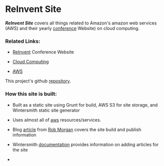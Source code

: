 
# ReInvent Site

_**ReInvent Site**_ covers all things related to Amazon's amazon web services (AWS) and their yearly [conference](https://reinvent.awsevents.com/) Website) on cloud computing. 

### Related Links:

- [ReInvent](https://reinvent.awsevents.com/)  Conference Website

- [Cloud Computing](https://aws.amazon.com/what-is-cloud-computing/)

- [AWS](https://aws.amazon.com/)


This project's github [repository](https://github.com/akaak/reinvent-site).

### How this site is built:

- Built as a static site using Grunt for build, AWS S3 for site storage, and Wintersmith static site generator

- Uses almost all of [aws](https://aws.amazon.com) resources/services.

- Blog [article](https://robmorgan.id.au/posts/publishing-simple-static-sites-with-npm-grunt-s3/) from [Rob Morgan](https://robmorgan.id.au/) covers the site build and publish information

- Wintersmith [documentation](https://github.com/jnordberg/wintersmith#quick-start) provides information on adding articles for the site

- 

